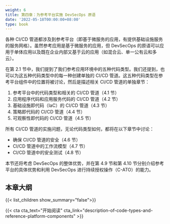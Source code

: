 ```yaml
---
weight: 6
title: 第四章：为参考平台实施 DevSecOps 原语
date: '2022-05-18T00:00:00+08:00'
type: book
---
```


各种 CI/CD 管道都涉及到参考平台（即基于微服务的应用，有提供基础设施服务的服务网格）。虽然参考应用是基于微服务的应用，但 DevSecOps 的原语可以应用于单体应用以及既在企业内部又基于云的应用（如混合云、单一公有云和多云）。

在第 2.1 节中，我们提到了我们参考应用环境中的五种代码类型。我们还提到，也可以为这五种代码类型中的每一种创建单独的 CI/CD 管道。这五种代码类型在参考平台组件中的位置将被讨论，然后是描述相关 CI/CD 管道的单独章节：

1.  参考平台中的代码类型和相关的 CI/CD 管道（4.1 节）
2.  应用程序代码和应用服务代码的 CI/CD 管道（4.2 节）
3.  基础设施即代码（IaC）的 CI/CD 管道（4.3 节）
4.  策略即代码的 CI/CD 管道（4.4 节）
5.  可观察性即代码的 CI/CD 管道（4.5 节）

所有 CI/CD 管道的实施问题，无论代码类型如何，都将在以下章节中讨论：

-   确保 CI/CD 管道的安全（4.6 节）
-   CI/CD 管道中的工作流模型（4.7 节）
-   CI/CD 管道中的安全测试（4.8 节）

本节还将考虑 DevSecOps 的整体优势，并在第 4.9 节和第 4.10 节分别介绍参考平台的具体优势和利用 DevSecOps 进行持续授权操作（C-ATO）的能力。

## 本章大纲

{{< list_children show_summary="false">}}

{{< cta cta_text="开始阅读" cta_link="description-of-code-types-and-reference-platform-components" >}}